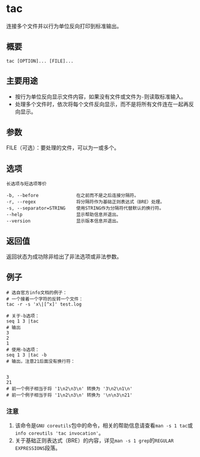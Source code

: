 tac
===

连接多个文件并以行为单位反向打印到标准输出。

## 概要

```shell
tac [OPTION]... [FILE]...
```

## 主要用途

- 按行为单位反向显示文件内容，如果没有文件或文件为`-`则读取标准输入。
- 处理多个文件时，依次将每个文件反向显示，而不是将所有文件连在一起再反向显示。


## 参数

FILE（可选）：要处理的文件，可以为一或多个。

## 选项 

```shell
长选项与短选项等价

-b, --before              在之前而不是之后连接分隔符。
-r, --regex               将分隔符作为基础正则表达式（BRE）处理。
-s, --separator=STRING    使用STRING作为分隔符代替默认的换行符。
--help                    显示帮助信息并退出。
--version                 显示版本信息并退出。
```

## 返回值

返回状态为成功除非给出了非法选项或非法参数。

## 例子 

```shell
# 选自官方info文档的例子：
# 一个接着一个字符的反转一个文件：
tac -r -s 'x\|[^x]' test.log

# 关于-b选项：
seq 1 3 |tac
# 输出
3
2
1
# 使用-b选项：
seq 1 3 |tac -b
# 输出，注意21后面没有换行符：


3
21
# 前一个例子相当于将 '1\n2\n3\n' 转换为 '3\n2\n1\n'
# 前一个例子相当于将 '1\n2\n3\n' 转换为 '\n\n3\n21'
```

### 注意

1. 该命令是`GNU coreutils`包中的命令，相关的帮助信息请查看`man -s 1 tac`或`info coreutils 'tac invocation'`。
2. 关于基础正则表达式（BRE）的内容，详见`man -s 1 grep`的`REGULAR EXPRESSIONS`段落。


